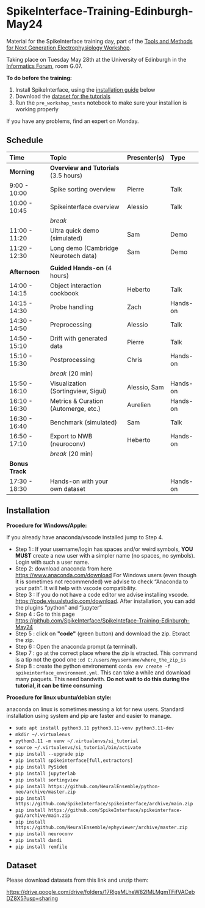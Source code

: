 # SpikeInterface-Training-Edinburgh-May24

Material for the SpikeInterface training day, part of the [Tools and Methods for Next Generation Electrophysiology Workshop](https://spikeinterface.github.io/spikeinterface-events/spikeinterface-workshop-2024/).

Taking place on Tuesday May 28th at the University of Edinburgh in the [Informatics Forum](https://informatics.ed.ac.uk/about/location), room G.07.

**To do before the training:**
1. Install SpikeInterface, using the [installation guide](#installation) below
2. Download the [dataset for the tutorials](#dataset)
3. Run the `pre_workshop_tests` notebook to make sure your installion is working properly

If you have any problems, find an expert on Monday.

## Schedule

| Time        | Topic                                   | Presenter(s)                   | Type         |
|:------------|:----------------------------------------|:-------------------------------|:-------------|
| **Morning** | **Overview and Tutorials** (3.5 hours) |                               |             |
| 9:00 - 10:00   | Spike sorting overview                   | Pierre                         | Talk         |
| 10:00 - 10:45  | Spikeinterface overview                   | Alessio                        | Talk         |
|             | _break_                                 |                               |             |
| 11:00 - 11:20  | Ultra quick demo (simulated)             | Sam                           | Demo         |
| 11:20 - 12:30  | Long demo (Cambridge Neurotech data)     | Sam                           | Demo         |
|             |                                       |                               |             |
| **Afternoon** | **Guided Hands-on** (4 hours)            |                               |             |
| 14:00 - 14:15  | Object interaction cookbook              | Heberto                        | Talk         |
| 14:15 - 14:30  | Probe handling                          | Zach                          | Hands-on     |
| 14:30 - 14:50  | Preprocessing                           | Alessio                        | Talk         |
| 14:50 - 15:10  | Drift with generated data              | Pierre                         | Talk         |
| 15:10 - 15:30  | Postprocessing                          | Chris                         | Hands-on     |
|             | _break_ (20 min)                        |                               |             |
| 15:50 - 16:10  | Visualization (Sortingview, Sigui)       | Alessio, Sam                   | Hands-on     |
| 16:10 - 16:30  | Metrics & Curation (Automerge, etc.)     | Aurelien                       | Hands-on     |
| 16:30 - 16:40  | Benchmark (simulated)                   | Sam                           | Talk         |
| 16:50 - 17:10  | Export to NWB (neuroconv)                | Heberto                        | Hands-on     |
|             | _break_ (20 min)                        |                               |             |
| **Bonus Track** |                                       |                               |             |
| 17:30 - 18:30  | Hands-on with your own dataset           |                               | Hands-on     | 


## Installation

**Procedure for Windows/Apple:**

If you already have anaconda/vscode installed jump to Step 4.

  * Step 1 : If your username/login has spaces and/or weird symbols, **YOU MUST** create
    a new user with a simpler name (no spaces, no symbols). Login with such a user name.
  * Step 2: download anaconda from here https://www.anaconda.com/download
    For Windows users (even though it is sometimes not recommended) we advise to check “Anaconda to your path”.
    It will help with vscode compatibility.
  * Step 3 : If you do not have a code editor we advise installing vscode.
    https://code.visualstudio.com/download.
    After installation, you can add the plugins “python” and “jupyter”
  * Step 4 : Go to this page https://github.com/SpikeInterface/SpikeInteface-Training-Edinburgh-May24
  * Step 5 : click on **"code"** (green button) and download the zip. Etxract the zip.
  * Step 6 : Open the anaconda prompt (a terminal).
  * Step 7 : go at the correct place where the zip is etracted.
    This command is a tip not the good one :`cd C:/users/myusername/where_the_zip_is`
  * Step 8 : create the python environement `conda env create -f spikeinterface_environment.yml`.
    This can take a while and download many paquets. This need bandwith.
    **Do not wait to do this during the tutorial, it can be time consuming**


**Procedure for linux ubuntu/debian style:**

anaconda on linux is sometimes messing a lot for new users.
Standard installation using system and pip are faster and easier to manage.
  
  * `sudo apt install python3.11 python3.11-venv python3.11-dev`
  * `mkdir ~/.virtualenvs`
  * `python3.11 -m venv ~/.virtualenvs/si_tutorial`
  * `source ~/.virtualenvs/si_tutorial/bin/activate`
  * `pip install --upgrade pip`
  * `pip install spikeinterface[full,extractors]`
  * `pip install PySide6`
  * `pip install jupyterlab`
  * `pip install sortingview`
  * `pip install https://github.com/NeuralEnsemble/python-neo/archive/master.zip`
  * `pip install https://github.com/SpikeInterface/spikeinterface/archive/main.zip`
  * `pip install https://github.com/SpikeInterface/spikeinterface-gui/archive/main.zip`
  * `pip install https://github.com/NeuralEnsemble/ephyviewer/archive/master.zip`
  * `pip install neuroconv`
  * `pip install dandi`
  * `pip install remfile`


## Dataset

Please download datasets from this link and unzip them:

https://drive.google.com/drive/folders/17RlgsMLheW82IMLMgmTFifVACebDZ8X5?usp=sharing
